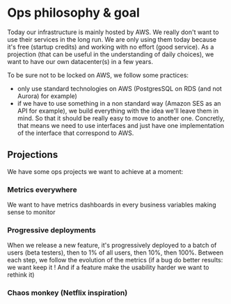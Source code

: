 # Ops philosophy & goal

Today our infrastructure is mainly hosted by AWS.
We really don't want to use their services in the long run. We are only using them today because it's free (startup credits) and working with no effort (good service).
As a projection (that can be useful in the understanding of daily choices), we want to have our own datacenter(s) in a few years.

To be sure not to be locked on AWS, we follow some practices:
- only use standard technologies on AWS (PostgresSQL on RDS (and not Aurora) for example)
- if we have to use something in a non standard way (Amazon SES as an API for example), we build everything with the idea we'll leave them in mind. So that it should be really easy to move to another one. Concretly, that means we need to use interfaces and just have one implementation of the interface that correspond to AWS.


## Projections

We have some ops projects we want to achieve at a moment:

### Metrics everywhere

We want to have metrics dashboards in every business variables making sense to monitor

### Progressive deployments

When we release a new feature, it's progressively deployed to a batch of users (beta testers), then to 1% of all users, then 10%, then 100%.
Between each step, we follow the evolution of the metrics (if a bug do better results: we want keep it ! And if a feature make the usability harder we want to rethink it)

### Chaos monkey (Netflix inspiration)
